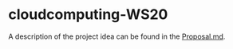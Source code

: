 # cloudcomputing-WS20

A description of the project idea can be found in the [Proposal.md](https://github.com/LAndrosch/cloudcomputing-WS20/blob/main/Proposal.md).
